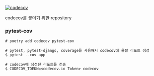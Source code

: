 [![codecov](https://codecov.io/gh/parkhongbeen/for_ci_Netflix_Clone_Backend/branch/master/graph/badge.svg)](https://codecov.io/gh/parkhongbeen/for_ci_Netflix_Clone_Backend)


codecov를 붙이기 위한 repository


### pytest-cov
```
# poetry add codecov pytest-cov

# pytest, pytest-django, coverage를 사용해서 codecov에 올릴 리포트 생성
$ pytest --cov app

# codecov에 생성된 리포트를 전송
$ CODECOV_TOEKN=<codecov.io Token> codecov
```
